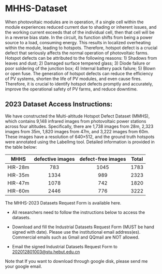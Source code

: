 # MHHS-Dataset

When photovoltaic modules are in operation, if a single cell within the module experiences reduced current due to shading or inherent issues, and the working current exceeds that of the individual cell, then that cell will be in a reverse bias state. In the circuit, its function shifts from being a power source to a load, consuming energy. This results in localized overheating within the module, leading to hotspots. Therefore, hotspot defect is a crucial defect that seriously affects the normal operation of photovoltaic farms. Hotspot defects can be attributed to the following reasons: 1) Shadows from leaves and dust; 2) Damaged surface tempered glass; 3) Diode failure or poor soldering of the junction box; 4) Internal battery pack failure; 5) Blown or open fuse. The generation of hotspot defects can reduce the efficiency of PV systems, shorten the life of PV modules, and even cause fires. Therefore, it is crucial to identify hotspot defects promptly and accurately, improve the operational safety of PV farms, and reduce downtime.


## 2023 Dataset Access Instructions:

We have constructed the Multi-altitude Hotspot Defect Dataset (MMHS), which contains 9,148 infrared images from photovoltaic power stations across four altitudes. Specifically, there are 1,738 images from 28m, 2,323 images from 35m, 1,820 images from 47m, and 3,222 images from 60m. These images have a resolution of 640×512, and the ground truth hotspots were annotated using the LabelImg tool. Detailed information is provided in the table below:

| MHHS | defective images | defect-free images | Total |
| :---: | :---: | :---: | :---: |
| HIR-28m | 783 | 1045 | 1783 |
| HIR-35m | 1334 | 989 | 2323 |
| HIR-47m | 1078 | 742 | 1820 |
| HIR-60m | 2446 | 776 | 3222 |




The MHHS-2023 Datasets Request Form is available here.

* All researchers need to follow the instructions below to access the datasets.

* Download and fill the Industrial Datasets Request Form (MUST be hand signed with date). Please use the institutional email address(es). Commercial emails such as Gmail and QQmail are NOT allowed.

* Email the signed Industrial Datasets Request Form to 202012801003@stu.hebut.edu.cn

Note that If you want to download through google disk, please send me your google email.
